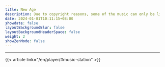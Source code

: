```yaml
---
title: New Age
description: Due to copyright reasons, some of the music can only be listened to as clips, if you want to listen to it freely, please search for yourself.
date: 2024-01-01T10:11:15+08:00
showdate: false
layoutBackgroundBlur: false
layoutBackgroundHeaderSpace: false
weight: 2
showZenMode: false
---
```

<link rel="stylesheet" href="https://cdn.jsdelivr.net/npm/aplayer/dist/APlayer.min.css">
<script src="https://cdn.jsdelivr.net/npm/aplayer/dist/APlayer.min.js"></script>
<script src="https://cdn.jsdelivr.net/npm/meting@2.0.1/dist/Meting.min.js"></script>
<script src="https://cdn.jsdelivr.net/npm/color-thief@2.2.5/js/color-thief.min.js"></script>
<span style="color:#111827">
<meting-js server="netease" type="playlist" id="9178337946" autoplay="true" listFolded="true"></meting-js>
</span><hr/>
{{< article link="/en/player/#music-station" >}}